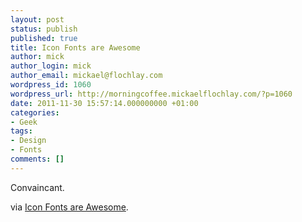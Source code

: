 ```yaml
---
layout: post
status: publish
published: true
title: Icon Fonts are Awesome
author: mick
author_login: mick
author_email: mickael@flochlay.com
wordpress_id: 1060
wordpress_url: http://morningcoffee.mickaelflochlay.com/?p=1060
date: 2011-11-30 15:57:14.000000000 +01:00
categories:
- Geek
tags:
- Design
- Fonts
comments: []
---
```

Convaincant.

via <a href="http://css-tricks.com/examples/IconFont/">Icon Fonts are Awesome</a>.
